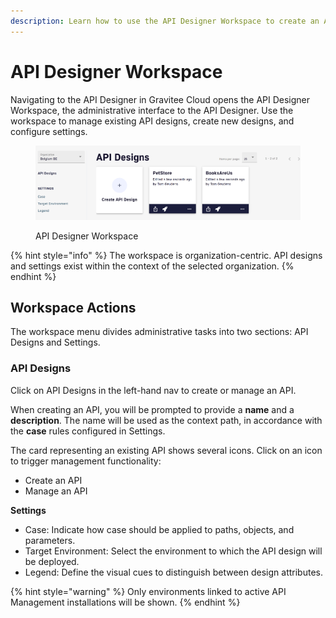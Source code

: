 ```yaml
---
description: Learn how to use the API Designer Workspace to create an API
---
```


# API Designer Workspace

Navigating to the API Designer in Gravitee Cloud opens the API Designer Workspace, the administrative interface to the API Designer. Use the workspace to manage existing API designs, create new designs, and configure settings.

<figure><img src="../.gitbook/assets/apid_workspace.png" alt=""><figcaption><p>API Designer Workspace</p></figcaption></figure>

{% hint style="info" %}
The workspace is organization-centric. API designs and settings exist within the context of the selected organization.
{% endhint %}

## Workspace Actions

The workspace menu divides administrative tasks into two sections: API Designs and Settings.

### **API Designs**

Click on API Designs in the left-hand nav to create or manage an API.

When creating an API, you will be prompted to provide a **name** and a **description**. The name will be used as the context path, in accordance with the **case** rules configured in Settings.

The card representing an existing API shows several icons. Click on an icon to trigger management functionality:

* Create an API
* Manage an API

**Settings**

* Case: Indicate how case should be applied to paths, objects, and parameters.
* Target Environment: Select the environment to which the API design will be deployed.
* Legend: Define the visual cues to distinguish between design attributes.

{% hint style="warning" %}
Only environments linked to active API Management installations will be shown.
{% endhint %}

